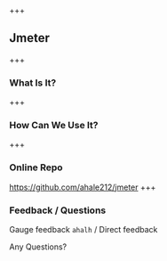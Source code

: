 +++
## Jmeter
+++

### What Is It?
+++

### How Can We Use It?
+++

### Online Repo
https://github.com/ahale212/jmeter
+++

### Feedback / Questions
Gauge feedback `ahalh` / Direct feedback

Any Questions?
